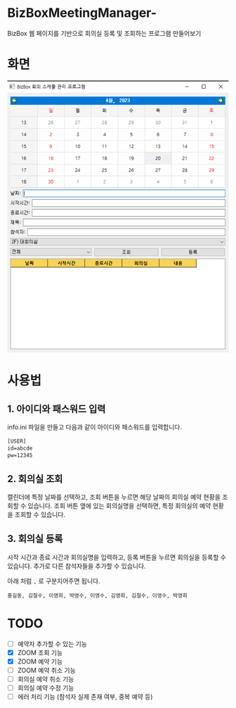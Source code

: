 # BizBoxMeetingManager-
BizBox 웹 페이지를 기반으로 회의실 등록 및 조회하는 프로그램 만들어보기

# 화면

![image info](./output.PNG)


# 사용법



## 1. 아이디와 패스워드 입력

info.ini 파일을 만들고 다음과 같이 아이디와 패스워드를 입력합니다.

```
[USER]
id=abcde
pw=12345
```

## 2. 회의실 조회

캘린더에 특정 날짜를 선택하고, 조회 버튼을 누르면 해당 날짜의 회의실 예약 현황을 조회할 수 있습니다.
조회 버튼 옆에 있는 회의실명을 선택하면, 특정 회의실의 예약 현황을 조회할 수 있습니다.

## 3. 회의실 등록
시작 시간과 종료 시간과 회의실명을 입력하고, 등록 버튼을 누르면 회의실을 등록할 수 있습니다.
추가로 다른 참석자들을 추가할 수 있습니다.

아래 처럼 `,` 로 구분지어주면 됩니다.

```
홍길동, 김철수, 이영희, 박영수, 이영수, 김영희, 김철수, 이영수, 박영희
```


# TODO

- [ ] 예약자 추가할 수 있는 기능
- [x] ZOOM 조회 기능
- [x] ZOOM 예약 기능
- [ ]  ZOOM 예약 취소 기능
- [ ] 회의실 예약 취소 기능
- [ ] 회의실 예약 수정 기능
- [ ] 에러 처리 기능 (참석자 실제 존재 여부, 중복 예약 등)

